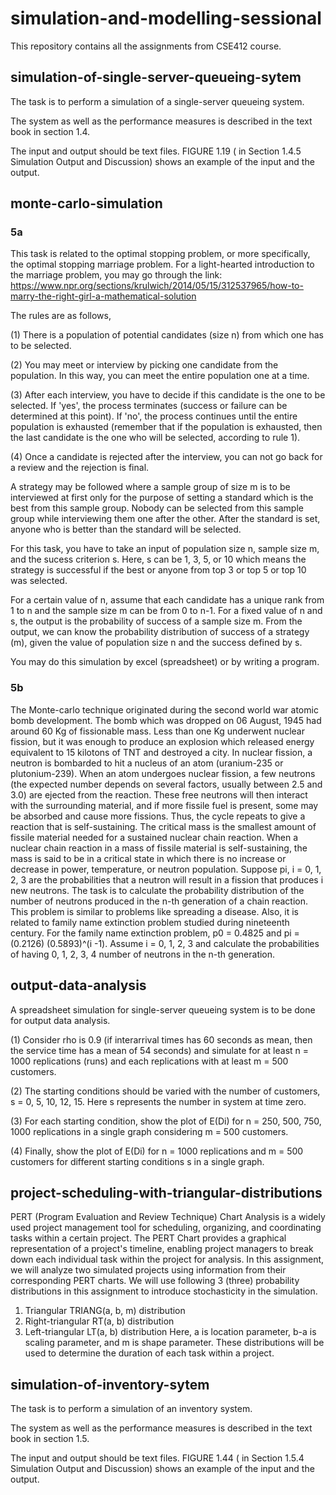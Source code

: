 # simulation-and-modelling-sessional
This repository contains all the assignments from CSE412 course.



## simulation-of-single-server-queueing-sytem

The task is to perform a simulation of a single-server queueing system.

The system as well as the performance measures is described in the text book in section 1.4.

The input and output should be text files. FIGURE 1.19 ( in Section 1.4.5 Simulation Output and Discussion) shows an example of the input and the output.

## monte-carlo-simulation

### 5a
This task is related to the optimal stopping problem, or more specifically, the optimal stopping marriage problem. For a light-hearted introduction to the marriage problem, you may go through the link:
https://www.npr.org/sections/krulwich/2014/05/15/312537965/how-to-marry-the-right-girl-a-mathematical-solution


The rules are as follows,

(1) There is a population of potential candidates (size n) from which one has to be selected.

(2) You may meet or interview by picking one candidate from the population. In this way, you can meet the entire population one at a time.

(3) After each interview, you have to decide if this candidate is the one to be selected. If 'yes', the process terminates (success or failure can be determined at this point). If 'no', the process continues until the entire population is exhausted (remember that if the population is exhausted, then the last candidate is the one who will be selected, according to rule 1).

(4) Once a candidate is rejected after the interview, you can not go back for a review and the rejection is final.

A strategy may be followed where a sample group of size m is to be interviewed at first only for the purpose of setting a standard which is the best from this sample group. Nobody can be selected from this sample group while interviewing them one after the other. After the standard is set, anyone who is better than the standard will be selected.

For this task, you have to take an input of population size n, sample size m, and the sucess criterion s. Here, s can be 1, 3, 5, or 10 which means the strategy is successful if the best or anyone from top 3 or top 5 or top 10 was selected.

For a certain value of n, assume that each candidate has a unique rank from 1 to n and the sample size m can be from 0 to n-1. For a fixed value of n and s, the output is the probability of success of a sample size m. From the output, we can know the probability distribution of success  of a strategy (m), given the value of population size n and the success defined by s.

You may do this simulation by excel (spreadsheet) or by writing a program. 

### 5b

The Monte-carlo technique originated during the second world war 
atomic bomb development. The bomb which was dropped on 06 August, 
1945 had around 60 Kg of fissionable mass. Less than one Kg underwent 
nuclear fission, but it was enough to produce an explosion which 
released energy equivalent to 15 kilotons of TNT and destroyed a city. 
In nuclear fission, a neutron is bombarded to hit a nucleus of an atom 
(uranium-235 or plutonium-239). When an atom undergoes nuclear 
fission, a few neutrons (the expected number depends on several 
factors, usually between 2.5 and 3.0) are ejected from the reaction. 
These free neutrons will then interact with the surrounding material, and 
if more fissile fuel is present, some may be absorbed and cause more 
fissions. Thus, the cycle repeats to give a reaction that is self-sustaining. 
The critical mass is the smallest amount of fissile material needed for a 
sustained nuclear chain reaction. When a nuclear chain reaction in a 
mass of fissile material is self-sustaining, the mass is said to be in a critical state in which there is no increase or decrease in power, temperature, 
or neutron population. 
Suppose pi, i = 0, 1, 2, 3 are the probabilities that a neutron will result in a fission that produces i new neutrons. The task is to calculate the 
probability distribution of the number of neutrons produced in the n-th 
generation of a chain reaction. 
This problem is similar to problems like spreading a disease. Also, it is 
related to family name extinction problem studied during nineteenth 
century. For the family name extinction problem, p0 = 0.4825 and pi = 
(0.2126) (0.5893)^(i -1). 
Assume i = 0, 1, 2, 3 and calculate the probabilities of having 0, 1, 2, 3, 4 number of neutrons in the n-th generation.

## output-data-analysis


A spreadsheet simulation for single-server queueing system is to be done for output data analysis.

(1) Consider rho is 0.9 (if interarrival times has 60 seconds as mean, then the service time has a mean of 54 seconds) and simulate for at least n =  1000 replications (runs) and each replications with at least m = 500 customers.

(2) The starting conditions should be varied with the number of customers, s = 0, 5, 10, 12, 15. Here s represents the number in system at time zero.

(3) For each starting condition, show the plot of E(Di) for n = 250, 500, 750, 1000 replications in a single graph  considering m = 500 customers.

(4) Finally, show the plot of E(Di) for n = 1000 replications and m = 500 customers for different starting conditions s in a single graph. 

## project-scheduling-with-triangular-distributions

PERT (Program Evaluation and Review Technique) Chart Analysis is a widely used project management tool for scheduling, organizing,
and coordinating tasks within a certain project. The PERT Chart provides a graphical representation of a project's timeline, enabling
project managers to break down each individual task within the project for analysis.
In this assignment, we will analyze two simulated projects using information from their corresponding PERT charts. We will use following 3
(three) probability distributions in this assignment to introduce stochasticity in the simulation.
1. Triangular TRIANG(a, b, m) distribution
2. Right-triangular RT(a, b) distribution
3. Left-triangular LT(a, b) distribution
Here, a is location parameter, b-a is scaling parameter, and m is shape parameter. These distributions will be used to determine the
duration of each task within a project.

## simulation-of-inventory-sytem

The task is to perform a simulation of an inventory system.

The system as well as the performance measures is described in the text book in section 1.5.

The input and output should be text files. FIGURE 1.44 ( in Section 1.5.4 Simulation Output and Discussion) shows an example of the input and the output.